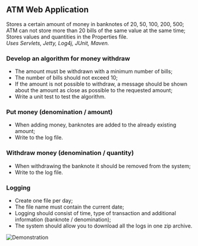 ## ATM Web Application

Stores a certain amount of money in banknotes of 20, 50, 100, 200, 500;\
ATM can not store more than 20 bills of the same value at the same time;\
Stores values and quantities in the Properties file.\
*Uses Servlets, Jetty, Log4j, JUnit, Maven.*

### Develop an algorithm for money withdraw
- The amount must be withdrawn with a minimum number of bills;
- The number of bills should not exceed 10;
- If the amount is not possible to withdraw, a message should be shown about the amount as close as possible to the requested amount;
- Write a unit test to test the algorithm.

### Put money (denomination / amount)
- When adding money, banknotes are added to the already existing amount;
- Write to the log file.

### Withdraw money (denomination / quantity)
- When withdrawing the banknote it should be removed from the system;
- Write to the log file.

### Logging
- Create one file per day;
- The file name must contain the current date;
- Logging should consist of time, type of transaction and additional information (banknote / denomination);
- The system should allow you to download all the logs in one zip archive.


![Demonstration](https://raw.githubusercontent.com/ksergey12/automated-teller-machine/master/Atm.gif)
